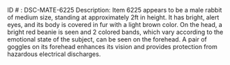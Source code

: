 ID # : DSC-MATE-6225
Description: Item 6225 appears to be a male rabbit of medium size, standing at approximately 2ft in height. It has bright, alert eyes, and its body is covered in fur with a light brown color. On the head, a bright red beanie is seen and 2 colored bands, which vary according to the emotional state of the subject, can be seen on the forehead. A pair of goggles on its forehead enhances its vision and provides protection from hazardous electrical discharges.